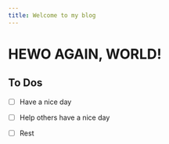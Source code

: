 ```yaml
---
title: Welcome to my blog
---
```


# HEWO AGAIN, WORLD!

## To Dos

- [ ] Have a nice day
- [ ] Help others have a nice day
- [ ] Rest

